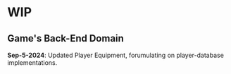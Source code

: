 # WIP

## Game's Back-End Domain

**Sep-5-2024**: Updated Player Equipment, forumulating on player-database implementations.
